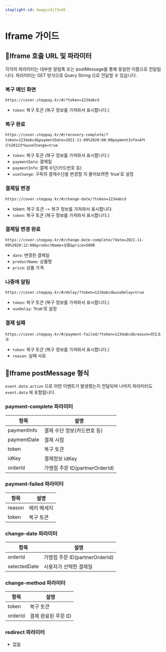 ```yaml
---
stoplight-id: 6wqpys9j73u45
---
```


# Iframe 가이드

## Iframe 호출 URL 및 파라미터

각각의 파라미터는 대부분 알림톡 또는 postMessage를 통해 동일한 이름으로 전달됩니다. 파라미터는 GET 방식으로 Query String 으로 전달할 수 있습니다.

### 복구 메인 화면

```
https://cover.steppay.kr/#/?token=1234abcd
```

- `token`: 복구 토큰 (복구 정보를 가져와서 표시합니다.)

### 복구 완료

```
https://cover.steppay.kr/#/recovery-complete/?token=1234abcd&paymentDate=2021-11-09%2020:08:00paymentInfo=A카드%20123*&useChange=true
```

- `token`: 복구 토큰 (복구 정보를 가져와서 표시합니다.)
- `paymentDate`: 결제일
- `paymentInfo`: 결제 수단(카드번호 등)
- `useChange`: 구독의 결제수단을 변경할 지 물어보려면 ‘true’로 설정

### 결제일 변경

```
https://cover.steppay.kr/#/change-date/?token=1234abcd
```

- token: 복구 토큰 -> 복구 정보를 가져와서 표시합니다.
- `token`: 복구 토큰 (복구 정보를 가져와서 표시합니다.)

### 결제일 변경 완료

```
https://cover.steppay.kr/#/change-date-complete/?date=2021-11-09%2020:12:00&productName=상품&price=5000
```

- `date`: 변경한 결제일
- `productName`: 상품명
- `price`: 상품 가격

### 나중에 알림

```
https://cover.steppay.kr/#/delay/?token=1234abcd&useDelay=true
```

- `token`: 복구 토큰 (복구 정보를 가져와서 표시합니다.)
- `useDelay`: ‘true’로 설정

### 결제 실패

```
https://cover.steppay.kr/#/payment-failed/?token=1234abcd&reason=한도초과
```

- `token`: 복구 토큰 (복구 정보를 가져와서 표시합니다.)
- `reason`: 실패 사유

## Iframe postMessage 형식

`event.data.action` 으로 어떤 이벤트가 발생했는지 전달되며 나머지 파라미터도 `event.data` 에 포함됩니다.

### payment-complete 파라미터

| 항목          | 설명                        |
| ----------- | ------------------------- |
| paymentInfo | 결제 수단 정보(카드번호 등)          |
| paymentDate | 결제 시점                     |
| token       | 복구 토큰                     |
| idKey       | 결제정보 idKey                |
| orderId     | 가맹점 주문 ID(partnerOrderId) |

### payment-failed 파라미터

| 항목     | 설명     |
| ------ | ------ |
| reason | 에러 메세지 |
| token  | 복구 토큰  |

### change-date 파라미터

| 항목           | 설명                        |
| ------------ | ------------------------- |
| orderId      | 가맹점 주문 ID(partnerOrderId) |
| selectedDate | 사용자가 선택한 결제일              |

### change-method 파라미터

| 항목      | 설명           |
| ------- | ------------ |
| token   | 복구 토큰        |
| orderId | 결제 완료된 주문 ID |

### redirect 파라미터

- 없음